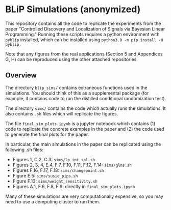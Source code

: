 # BLiP Simulations (anonymized)

This repository contains all the code to replicate the experiments from the paper "Controlled Discovery and Localization of Signals via
Bayesian Linear Programming." Running these scripts requires a python environment with ``pyblip`` installed, which can be installed using
 ``python3.9 -m pip install -U pyblip.``

 Note that any figures from the real applications (Section 5 and Appendices G, H) can be reproduced using the other attached repositories.

## Overview

The directory ``blip_sims/`` contains extraneous functions used in the simulations. You should think of this as a supplemental package (for example, it contains code to run the distilled conditional randomization test).

The directory ``sims/`` contains the code which actually runs the simulations. It also contains ``.sh`` files which will replicate the figures.

The file ``final_sim_plots.ipynb`` is a jupyter notebook which contains (1) code to replicate the concrete examples in the paper and (2) the code used to generate the final plots for the paper. 

In particular, the main simulations in the paper can be replicated using the following .sh files:

- Figures 1, C.2, C.3: ``sims/lp_int_sol.sh``
- Figures 2, 3, 4, E.4, F.7, F.10, F.11, F.12, F.14: ``sims/glms.sh``
- Figures F.16, F.17, F.18: ``sims/changepoint.sh``
- Figure E.5: ``sims/susie_pips.sh``
- Figure F.13: ``sims/weight_sensitivity.sh``
- Figures A.1, F.6, F.8, F.9: directly in ``final_sim_plots.ipynb``

Many of these simulations are very computationally expensive, so you may need to use a computing cluster to run them.